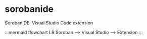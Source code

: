 # sorobanide
SorobanIDE: Visual Studio Code extension

:::mermaid
flowchart LR
Soroban --> Visual Studio --> Extension
:::
